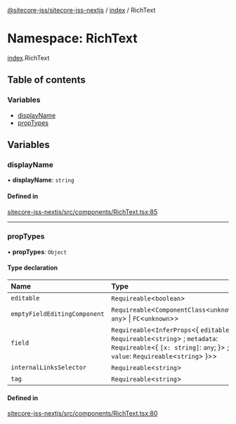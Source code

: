 [@sitecore-jss/sitecore-jss-nextjs](../README.md) / [index](index.md) / RichText

# Namespace: RichText

[index](index.md).RichText

## Table of contents

### Variables

- [displayName](index.RichText.md#displayname)
- [propTypes](index.RichText.md#proptypes)

## Variables

### displayName

• **displayName**: `string`

#### Defined in

[sitecore-jss-nextjs/src/components/RichText.tsx:85](https://github.com/Sitecore/jss/blob/7dea4638b/packages/sitecore-jss-nextjs/src/components/RichText.tsx#L85)

___

### propTypes

• **propTypes**: `Object`

#### Type declaration

| Name | Type |
| :------ | :------ |
| `editable` | `Requireable`\<`boolean`\> |
| `emptyFieldEditingComponent` | `Requireable`\<`ComponentClass`\<`unknown`, `any`\> \| `FC`\<`unknown`\>\> |
| `field` | `Requireable`\<`InferProps`\<\{ `editable`: `Requireable`\<`string`\> ; `metadata`: `Requireable`\<\{ `[x: string]`: `any`;  }\> ; `value`: `Requireable`\<`string`\>  }\>\> |
| `internalLinksSelector` | `Requireable`\<`string`\> |
| `tag` | `Requireable`\<`string`\> |

#### Defined in

[sitecore-jss-nextjs/src/components/RichText.tsx:80](https://github.com/Sitecore/jss/blob/7dea4638b/packages/sitecore-jss-nextjs/src/components/RichText.tsx#L80)
